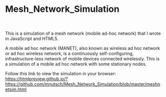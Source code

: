 # Mesh_Network_Simulation<br/><br/>

This is a simulation of a mesh network (mobile ad-hoc network) that I wrote in JavaScript and HTML5.

A mobile ad hoc network (MANET), also known as wireless ad hoc network or ad hoc wireless network, is a continuously self-configuring, infrastructure-less network of mobile devices connected wirelessly. This is a simulation of a mobile ad hoc network with some stationary nodes. 

Follow this link to view the simulation in your browser:<br/>
https://htmlpreview.github.io/?https://github.com/mnutsch/Mesh_Network_Simulation/blob/master/meshnetsim.html



